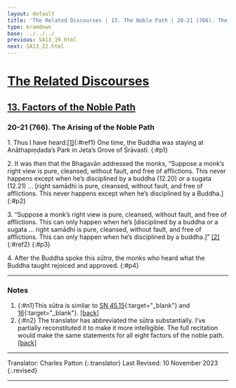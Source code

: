 ```yaml
---
layout: default
title: 'The Related Discourses | 13. The Noble Path | 20-21 (766). The Arising of the Noble Path'
type: kramdown
base: ../../../
previous: SA13_19.html
next: SA13_22.html
---
```

# [The Related Discourses](../index.html)
## [13. Factors of the Noble Path](index.html)
### 20-21 (766). The Arising of the Noble Path

1\. Thus I have heard:[\[1\]](#n1){:#ref1} One time, the Buddha was staying at Anāthapiṇḍada’s Park in Jeta’s Grove of Śrāvastī.
{:#p1}

2\. It was then that the Bhagavān addressed the monks, “Suppose a monk’s right view is pure, cleansed, without fault, and free of afflictions. This never happens except when he’s disciplined by a buddha (12.20) <em>or</em> a sugata (12.21) … [right samādhi is pure, cleansed, without fault, and free of afflictions. This never happens except when he’s disciplined by a Buddha.]
{:#p2}

3\. “Suppose a monk’s right view is pure, cleansed, without fault, and free of afflictions. This can only happen when he’s [disciplined by a buddha <em>or</em> a sugata … right samādhi is pure, cleansed, without fault, and free of afflictions. This can only happen when he’s disciplined by a buddha.]” [\[2\]](#n2){:#ref2}
{:#p3}

4\. After the Buddha spoke this <em>sūtra</em>, the monks who heard what the Buddha taught rejoiced and approved.
{:#p4}

---

### Notes

1. {:#n1}This sūtra is similar to [SN 45.15](https://suttacentral.net/sn45.15){:target="_blank"} and [16](https://suttacentral.net/sn45.16){:target="_blank"}. [\[back\]](#ref1)
2. {:#n2} The translator has abbreviated the sūtra substantially. I’ve partially reconstituted it to make it more intelligible. The full recitation would make the same statements for all eight factors of the noble path. [\[back\]](#ref2)

---

Translator: Charles Patton
{:.translator}
Last Revised: 10 November 2023
{:.revised}

---